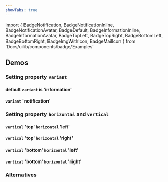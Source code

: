 ```yaml
---
showTabs: true
---
```


import {
BadgeNotification,
BadgeNotificationInline,
BadgeNotificationAvatar,
BadgeDefault,
BadgeInformationInline,
BadgeInformationAvatar,
BadgeTopLeft,
BadgeTopRight,
BadgeBottomLeft,
BadgeBottomRight,
BadgeImgWithIcon,
BadgeMailIcon
} from 'Docs/uilib/components/badge/Examples'

## Demos

### Setting property `variant`

#### default `variant` is 'information'

<BadgeDefault />
<BadgeInformationInline />
<BadgeInformationAvatar />

#### `variant` 'notification'

<BadgeNotification />
<BadgeNotificationInline />
<BadgeNotificationAvatar />

### Setting property `horizontal` and `vertical`

#### `vertical` 'top' `horizontal` 'left'

<BadgeTopLeft />

#### `vertical` 'top' `horizontal` 'right'

<BadgeTopRight />

#### `vertical` 'bottom' `horizontal` 'left'

<BadgeBottomLeft />

#### `vertical` 'bottom' `horizontal` 'right'

<BadgeBottomRight />

### Alternatives

<BadgeImgWithIcon />
<BadgeMailIcon />
